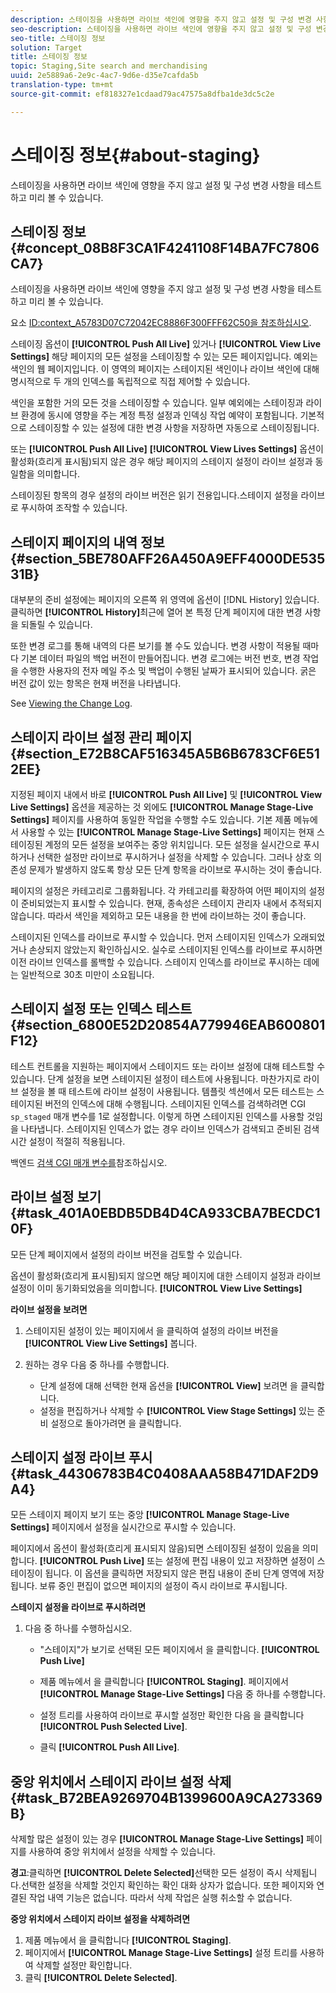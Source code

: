 ```yaml
---
description: 스테이징을 사용하면 라이브 색인에 영향을 주지 않고 설정 및 구성 변경 사항을 테스트하고 미리 볼 수 있습니다.
seo-description: 스테이징을 사용하면 라이브 색인에 영향을 주지 않고 설정 및 구성 변경 사항을 테스트하고 미리 볼 수 있습니다.
seo-title: 스테이징 정보
solution: Target
title: 스테이징 정보
topic: Staging,Site search and merchandising
uuid: 2e5889a6-2e9c-4ac7-9d6e-d35e7cafda5b
translation-type: tm+mt
source-git-commit: ef818327e1cdaad79ac47575a8dfba1de3dc5c2e

---
```



# 스테이징 정보{#about-staging}

스테이징을 사용하면 라이브 색인에 영향을 주지 않고 설정 및 구성 변경 사항을 테스트하고 미리 볼 수 있습니다.

## 스테이징 정보 {#concept_08B8F3CA1F4241108F14BA7FC7806CA7}

스테이징을 사용하면 라이브 색인에 영향을 주지 않고 설정 및 구성 변경 사항을 테스트하고 미리 볼 수 있습니다.

요소 [ID:context_A5783D07C72042EC8886F300FFF62C50을 참조하십시오](c-about-simulator.md#context_A5783D07C72042EC8886F300FFF62C50).

스테이징 옵션이 **[!UICONTROL Push All Live]** 있거나 **[!UICONTROL View Live Settings]** 해당 페이지의 모든 설정을 스테이징할 수 있는 모든 페이지입니다. 예외는 색인의 웹 페이지입니다. 이 영역의 페이지는 스테이지된 색인이나 라이브 색인에 대해 명시적으로 두 개의 인덱스를 독립적으로 직접 제어할 수 있습니다.

색인을 포함한 거의 모든 것을 스테이징할 수 있습니다. 일부 예외에는 스테이징과 라이브 환경에 동시에 영향을 주는 계정 특정 설정과 인덱싱 작업 예약이 포함됩니다. 기본적으로 스테이징할 수 있는 설정에 대한 변경 사항을 저장하면 자동으로 스테이징됩니다.

또는 **[!UICONTROL Push All Live]** **[!UICONTROL View Lives Settings]** 옵션이 활성화(흐리게 표시됨)되지 않은 경우 해당 페이지의 스테이지 설정이 라이브 설정과 동일함을 의미합니다.

스테이징된 항목의 경우 설정의 라이브 버전은 읽기 전용입니다.스테이지 설정을 라이브로 푸시하여 조작할 수 있습니다.

## 스테이지 페이지의 내역 정보 {#section_5BE780AFF26A450A9EFF4000DE53531B}

대부분의 준비 설정에는 페이지의 오른쪽 위 영역에 옵션이 [!DNL History] 있습니다. 클릭하면 **[!UICONTROL History]**&#x200B;최근에 열어 본 특정 단계 페이지에 대한 변경 사항을 되돌릴 수 있습니다.

또한 변경 로그를 통해 내역의 다른 보기를 볼 수도 있습니다. 변경 사항이 적용될 때마다 기본 데이터 파일의 백업 버전이 만들어집니다. 변경 로그에는 버전 번호, 변경 작업을 수행한 사용자의 전자 메일 주소 및 백업이 수행된 날짜가 표시되어 있습니다. 굵은 버전 값이 있는 항목은 현재 버전을 나타냅니다.

See [Viewing the Change Log](c-about-reports-menu/c-about-reports-menu.md#task_166F1156719F4B3D834BEA8E249C8057).

## 스테이지 라이브 설정 관리 페이지 {#section_E72B8CAF516345A5B6B6783CF6E512EE}

지정된 페이지 내에서 바로 **[!UICONTROL Push All Live]** 및 **[!UICONTROL View Live Settings]** 옵션을 제공하는 것 외에도 **[!UICONTROL Manage Stage-Live Settings]** 페이지를 사용하여 동일한 작업을 수행할 수도 있습니다. 기본 제품 메뉴에서 사용할 수 있는 **[!UICONTROL Manage Stage-Live Settings]** 페이지는 현재 스테이징된 계정의 모든 설정을 보여주는 중앙 위치입니다. 모든 설정을 실시간으로 푸시하거나 선택한 설정만 라이브로 푸시하거나 설정을 삭제할 수 있습니다. 그러나 상호 의존성 문제가 발생하지 않도록 항상 모든 단계 항목을 라이브로 푸시하는 것이 좋습니다.

페이지의 설정은 카테고리로 그룹화됩니다. 각 카테고리를 확장하여 어떤 페이지의 설정이 준비되었는지 표시할 수 있습니다. 현재, 종속성은 스테이지 관리자 내에서 추적되지 않습니다. 따라서 색인을 제외하고 모든 내용을 한 번에 라이브하는 것이 좋습니다.

스테이지된 인덱스를 라이브로 푸시할 수 있습니다. 먼저 스테이지된 인덱스가 오래되었거나 손상되지 않았는지 확인하십시오. 실수로 스테이지된 인덱스를 라이브로 푸시하면 이전 라이브 인덱스를 롤백할 수 있습니다. 스테이지 인덱스를 라이브로 푸시하는 데에는 일반적으로 30초 미만이 소요됩니다.

## 스테이지 설정 또는 인덱스 테스트 {#section_6800E52D20854A779946EAB600801F12}

테스트 컨트롤을 지원하는 페이지에서 스테이지드 또는 라이브 설정에 대해 테스트할 수 있습니다. 단계 설정을 보면 스테이지된 설정이 테스트에 사용됩니다. 마찬가지로 라이브 설정을 볼 때 테스트에 라이브 설정이 사용됩니다. 템플릿 섹션에서 모든 테스트는 스테이지된 버전의 인덱스에 대해 수행됩니다. 스테이지된 인덱스를 검색하려면 CGI `sp_staged` 매개 변수를 1로 설정합니다. 이렇게 하면 스테이지된 인덱스를 사용할 것임을 나타냅니다. 스테이지된 인덱스가 없는 경우 라이브 인덱스가 검색되고 준비된 검색 시간 설정이 적절히 적용됩니다.

백엔드 [검색 CGI 매개 변수를](c-appendices/c-cgiparameters.md#reference_582E85C3886740C98FE88CA9DF7918E8)참조하십시오.

## 라이브 설정 보기 {#task_401A0EBDB5DB4D4CA933CBA7BECDC10F}

모든 단계 페이지에서 설정의 라이브 버전을 검토할 수 있습니다.

<!-- 

t_viewing_live_settings.xml

 -->

옵션이 활성화(흐리게 표시됨)되지 않으면 해당 페이지에 대한 스테이지 설정과 라이브 설정이 이미 동기화되었음을 의미합니다. **[!UICONTROL View Live Settings]**

**라이브 설정을 보려면**

1. 스테이지된 설정이 있는 페이지에서 을 클릭하여 설정의 라이브 버전을 **[!UICONTROL View Live Settings]** 봅니다.
1. 원하는 경우 다음 중 하나를 수행합니다.

   * 단계 설정에 대해 선택한 현재 옵션을 **[!UICONTROL View]** 보려면 을 클릭합니다.
   * 설정을 편집하거나 삭제할 수 **[!UICONTROL View Stage Settings]** 있는 준비 설정으로 돌아가려면 을 클릭합니다.

## 스테이지 설정 라이브 푸시 {#task_44306783B4C0408AAA58B471DAF2D9A4}

모든 스테이지 페이지 보기 또는 중앙 **[!UICONTROL Manage Stage-Live Settings]** 페이지에서 설정을 실시간으로 푸시할 수 있습니다.

<!-- 

t_pushing_live_settings_live.xml

 -->

페이지에서 옵션이 활성화(흐리게 표시되지 않음)되면 스테이징된 설정이 있음을 의미합니다. **[!UICONTROL Push Live]** 또는 설정에 편집 내용이 있고 저장하면 설정이 스테이징이 됩니다. 이 옵션을 클릭하면 저장되지 않은 편집 내용이 준비 단계 영역에 저장됩니다. 보류 중인 편집이 없으면 페이지의 설정이 즉시 라이브로 푸시됩니다.

**스테이지 설정을 라이브로 푸시하려면**

1. 다음 중 하나를 수행하십시오.

   * &quot;스테이지&quot;가 보기로 선택된 모든 페이지에서 을 클릭합니다. **[!UICONTROL Push Live]**
   * 제품 메뉴에서 을 클릭합니다 **[!UICONTROL Staging]**. 페이지에서 **[!UICONTROL Manage Stage-Live Settings]** 다음 중 하나를 수행합니다.

   * 설정 트리를 사용하여 라이브로 푸시할 설정만 확인한 다음 을 클릭합니다 **[!UICONTROL Push Selected Live]**.
   * 클릭 **[!UICONTROL Push All Live]**.

## 중앙 위치에서 스테이지 라이브 설정 삭제 {#task_B72BEA9269704B1399600A9CA273369B}

삭제할 많은 설정이 있는 경우 **[!UICONTROL Manage Stage-Live Settings]** 페이지를 사용하여 중앙 위치에서 설정을 삭제할 수 있습니다.

<!-- 

t_deleting_staged_settings_from_a_central_location.xml

 -->

**경고**:클릭하면 **[!UICONTROL Delete Selected]**&#x200B;선택한 모든 설정이 즉시 삭제됩니다.선택한 설정을 삭제할 것인지 확인하는 확인 대화 상자가 없습니다. 또한 페이지와 연결된 작업 내역 기능은 없습니다. 따라서 삭제 작업은 실행 취소할 수 없습니다.

**중앙 위치에서 스테이지 라이브 설정을 삭제하려면**

1. 제품 메뉴에서 을 클릭합니다 **[!UICONTROL Staging]**.
1. 페이지에서 **[!UICONTROL Manage Stage-Live Settings]** 설정 트리를 사용하여 삭제할 설정만 확인합니다.
1. 클릭 **[!UICONTROL Delete Selected]**.
